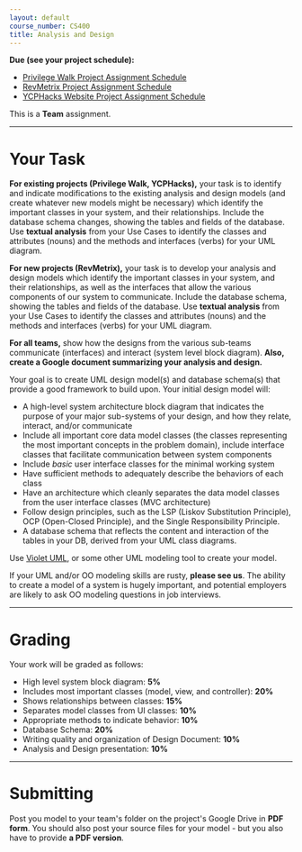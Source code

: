 ```yaml
---
layout: default
course_number: CS400
title: Analysis and Design
---
```


**Due (see your project schedule):**
- [Privilege Walk Project Assignment Schedule](../projects/Privilege-Walk-Project/schedule.html)
- [RevMetrix Project Assignment Schedule](../projects/RevMetrix-Project/schedule.html)
- [YCPHacks Website Project Assignment Schedule](../projects/YCPHacks-Website-Project/schedule.html)


This is a **Team** assignment.

--- --- --- --- --- --- --- --- --- --- --- --- --- --- --- --- --- --- --- --- --- --- --- ---

# Your Task

**For existing projects (Privilege Walk, YCPHacks),** your task is to identify and indicate modifications to the existing analysis and design models (and create whatever new models might be necessary) which identify the important classes in your system, and their relationships. Include the database schema changes, showing the tables and fields of the database.  Use **textual analysis** from your Use Cases to identify the classes and attributes (nouns) and the methods and interfaces (verbs) for your UML diagram.

**For new projects (RevMetrix),** your task is to develop your analysis and design models which identify the important classes in your system, and their relationships, as well as the interfaces that allow the various components of our system to communicate.  Include the database schema, showing the tables and fields of the database.  Use **textual analysis** from your Use Cases to identify the classes and attributes (nouns) and the methods and interfaces (verbs) for your UML diagram.

**For all teams,** show how the designs from the various sub-teams communicate (interfaces) and interact (system level block diagram).  **Also, create a Google document summarizing your analysis and design.**

Your goal is to create UML design model(s) and database schema(s) that provide a good framework to build upon.  Your initial design model will:

- A high-level system architecture block diagram that indicates the purpose of your major sub-systems of your design, and how they relate, interact, and/or communicate
- Include all important core data model classes (the classes representing the most important concepts in the problem domain), include interface classes that facilitate communication between system components
- Include *basic* user interface classes for the minimal working system
- Have sufficient methods to adequately describe the behaviors of each class
- Have an architecture which cleanly separates the data model classes from the user interface classes (MVC architecture)
- Follow design principles, such as the LSP (Liskov Substitution Principle), OCP (Open-Closed Principle), and the Single Responsibility Principle.
- A database schema that reflects the content and interaction of the tables in your DB, derived from your UML class diagrams.

Use [Violet UML](http://alexdp.free.fr/violetumleditor/page.php), or some other UML modeling tool to create your model.

If your UML and/or OO modeling skills are rusty, **please see us**.  The ability to create a model of a system is hugely important, and potential employers are likely to ask OO modeling questions in job interviews.

--- --- --- --- --- --- --- --- --- --- --- --- --- --- --- --- --- --- --- --- --- --- --- ---



# Grading


Your work will be graded as follows:

- High level system block diagram: **5%**
- Includes most important classes (model, view, and controller): **20%**
- Shows relationships between classes: **15%**
- Separates model classes from UI classes: **10%**
- Appropriate methods to indicate behavior: **10%**
- Database Schema: **20%**
- Writing quality and organization of Design Document: **10%**
- Analysis and Design presentation: **10%**

--- --- --- --- --- --- --- --- --- --- --- --- --- --- --- --- --- --- --- --- --- --- --- ---



# Submitting

Post you model to your team's folder on the project's Google Drive in **PDF form**.  You should also post your source files for your model - but you also have to provide **a PDF version**.
